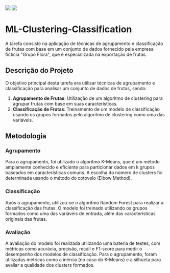 <div>
  <image src="https://img.shields.io/badge/python-3670A0?style=for-the-badge&logo=python&logoColor=ffdd54" />
  <image src="https://img.shields.io/badge/React-20232A?style=for-the-badge&logo=react&logoColor=61DAFB" />
</div>

# ML-Clustering-Classification
A tarefa consiste na aplicação de técnicas de agrupamento e classificação de frutas com base em um conjunto de dados fornecido pela empresa fictícia "Grupo Flora", que é especializada na exportação de frutas.

## Descrição do Projeto

O objetivo principal desta tarefa era utilizar técnicas de agrupamento e classificação para analisar um conjunto de dados de frutas, sendo:
1. **Agrupamento de Frutas**: Utilização de um algoritmo de clustering para agrupar frutas com base em suas características.
2. **Classificação de Frutas**: Treinamento de um modelo de classificação usando os grupos formados pelo algoritmo de clustering como uma das variáveis.

## Metodologia

### Agrupamento

Para o agrupamento, foi utilizado o algoritmo K-Means, que é um método amplamente conhecido e eficiente para particionar dados em k grupos baseados em características comuns. A escolha do número de clusters foi determinada usando o método do cotovelo (Elbow Method).

### Classificação

Após o agrupamento, utilizou-se o algoritmo Random Forest para realizar a classificação das frutas. O modelo foi treinado utilizando os grupos formados como uma das variáveis de entrada, além das características originais das frutas.

### Avaliação

A avaliação do modelo foi realizada utilizando uma bateria de testes, com métricas como acurácia, precisão, recall e F1-score para medir o desempenho dos modelos de classificação. Para o agrupamento, foram utilizadas métricas como a inércia (no caso do K-Means) e a silhueta para avaliar a qualidade dos clusters formados.
